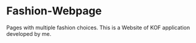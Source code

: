 # Fashion-Webpage
Pages with multiple fashion choices. This is a Website of KOF application developed by me.
